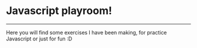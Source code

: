 # Javascript playroom!

<hr>

<p> Here you will find some exercises I have been making, for practice Javascript or just for fun :D </p>
